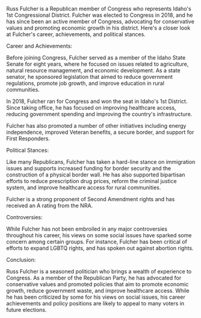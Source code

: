 Russ Fulcher is a Republican member of Congress who represents Idaho's 1st Congressional District. Fulcher was elected to Congress in 2018, and he has since been an active member of Congress, advocating for conservative values and promoting economic growth in his district. Here's a closer look at Fulcher's career, achievements, and political stances.

Career and Achievements:

Before joining Congress, Fulcher served as a member of the Idaho State Senate for eight years, where he focused on issues related to agriculture, natural resource management, and economic development. As a state senator, he sponsored legislation that aimed to reduce government regulations, promote job growth, and improve education in rural communities.

In 2018, Fulcher ran for Congress and won the seat in Idaho's 1st District. Since taking office, he has focused on improving healthcare access, reducing government spending and improving the country's infrastructure.

Fulcher has also promoted a number of other initiatives including energy independence, improved Veteran benefits, a secure border, and support for First Responders.

Political Stances:

Like many Republicans, Fulcher has taken a hard-line stance on immigration issues and supports increased funding for border security and the construction of a physical border wall. He has also supported bipartisan efforts to reduce prescription drug prices, reform the criminal justice system, and improve healthcare access for rural communities.

Fulcher is a strong proponent of Second Amendment rights and has received an A rating from the NRA.

Controversies:

While Fulcher has not been embroiled in any major controversies throughout his career, his views on some social issues have sparked some concern among certain groups. For instance, Fulcher has been critical of efforts to expand LGBTQ rights, and has spoken out against abortion rights.

Conclusion:

Russ Fulcher is a seasoned politician who brings a wealth of experience to Congress. As a member of the Republican Party, he has advocated for conservative values and promoted policies that aim to promote economic growth, reduce government waste, and improve healthcare access. While he has been criticized by some for his views on social issues, his career achievements and policy positions are likely to appeal to many voters in future elections.
